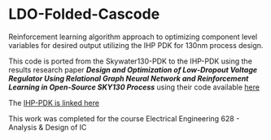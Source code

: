 # LDO-Folded-Cascode

Reinforcement learning algorithm approach to optimizing component level variables for desired output utilizing the IHP PDK for 130nm process design.

This code is ported from the Skywater130-PDK to the IHP-PDK using the results research paper ***Design and Optimization of Low-Dropout Voltage Regulator Using Relational Graph Neural Network and Reinforcement Learning in Open-Source SKY130 Process*** using their code available [here](https://colab.research.google.com/github/ChrisZonghaoLi/sky130_ldo_rl/blob/main/python/ldo_rgcn_rl.ipynb)

The [IHP-PDK is linked here](https://github.com/IHP-GmbH/IHP-Open-PDK)

This work was completed for the course Electrical Engineering 628 - Analysis & Design of IC
